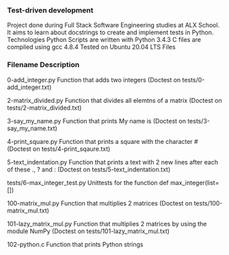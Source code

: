 ### Test-driven development ###
Project done during Full Stack Software Engineering studies at ALX School. It aims to learn about docstrings to create and implement tests in Python.
Technologies Python Scripts are written with Python 3.4.3 C files are compiled using gcc 4.8.4 Tested on Ubuntu 20.04 LTS Files

### Filename Description ###
 0-add_integer.py Function that adds two integers (Doctest on tests/0-add_integer.txt)

2-matrix_divided.py Function that divides all elemtns of a matrix (Doctest on tests/2-matrix_divided.txt)

3-say_my_name.py Function that prints My name is (Doctest on tests/3-say_my_name.txt)

4-print_square.py Function that prints a square with the character # (Doctest on tests/4-print_sqaure.txt)

5-text_indentation.py Function that prints a text with 2 new lines after each of these ., ? and : (Doctest on tests/5-text_indentation.txt)

tests/6-max_integer_test.py Unittests for the function def max_integer(list=[])

100-matrix_mul.py Function that multiplies 2 matrices (Doctest on tests/100-matrix_mul.txt)

101-lazy_matrix_mul.py Function that multiplies 2 matrices by using the module NumPy (Doctest on tests/101-lazy_matrix_mul.txt)

102-python.c Function that prints Python strings
